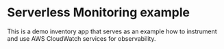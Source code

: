 # Serverless Monitoring example

This is a demo inventory app that serves as an example how to instrument and use AWS CloudWatch services for observability.
